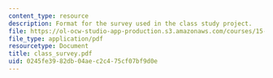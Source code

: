 ```yaml
---
content_type: resource
description: Format for the survey used in the class study project.
file: https://ol-ocw-studio-app-production.s3.amazonaws.com/courses/15-301-managerial-psychology-laboratory-fall-2004/0245fe3982db04aec2c475cf07bf9d0e_class_survey.pdf
file_type: application/pdf
resourcetype: Document
title: class_survey.pdf
uid: 0245fe39-82db-04ae-c2c4-75cf07bf9d0e
---
```

